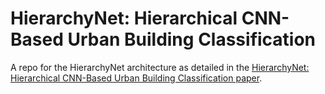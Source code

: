 # HierarchyNet: Hierarchical CNN-Based Urban Building Classification

A repo for the HierarchyNet architecture as detailed in the [HierarchyNet: Hierarchical CNN-Based Urban Building Classification paper](https://www.mdpi.com/2072-4292/12/22/3794).
